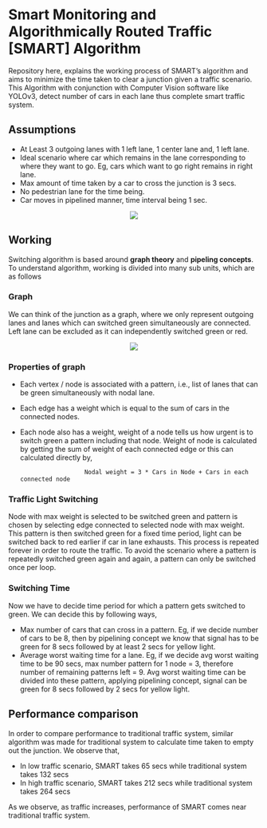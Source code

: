 # Smart Monitoring and Algorithmically Routed Traffic [SMART] Algorithm #

Repository here, explains the working process of SMART’s algorithm and aims to minimize the time taken to clear a junction given a traffic scenario.
This Algorithm with conjunction with Computer Vision software like YOLOv3, detect number of cars in each lane thus complete smart traffic system.


## Assumptions ##

- At Least 3 outgoing lanes with 1 left lane, 1 center lane and, 1 left lane.
- Ideal scenario where car which remains in the lane corresponding to where they want to go. Eg, cars which want to go right remains in right lane.
- Max amount of time taken by a car to cross the junction is 3 secs.
- No pedestrian lane for the time being.
- Car moves in pipelined manner, time interval being 1 sec.

<p align="center"> 
<img src="https://github.com/rahools/SmartTrafficAlgorithm/blob/master/img/pipelineEdit.jpg">
</p>


## Working ##

Switching algorithm is based around **graph theory** and **pipeling concepts**. To understand algorithm, working is divided into many sub units, which are as follows


### Graph ###

We can think of the junction as a graph, where we only represent outgoing lanes and lanes which can switched green simultaneously are connected. Left lane can be excluded as it can independently switched green or red.

<p align="center"> 
<img src="https://github.com/rahools/SmartTrafficAlgorithm/blob/master/img/graphEdit.jpg">
</p>


### Properties of graph ###

- Each vertex / node is associated with a pattern, i.e., list of lanes that can be green simultaneously with nodal lane. 
- Each edge has a weight which is equal to the sum of cars in the connected nodes.
- Each node also has a weight, weight of a node tells us how urgent is to switch green a pattern including that node. Weight of node is calculated by getting the sum of weight of each connected edge or this can calculated directly by,

                        Nodal weight = 3 * Cars in Node + Cars in each connected node 
                       
### Traffic Light Switching ###

Node with max weight is selected to be switched green and pattern is chosen by selecting edge connected to selected node with max weight. This pattern is then switched green for a fixed time period, light can be switched back to red earlier if car in lane exhausts. This process is repeated forever in order to route the traffic. To avoid the scenario where a pattern is repeatedly switched green again and again, a pattern can only be switched once per loop.


### Switching Time ###

Now we have to decide time period for which a pattern gets switched to green. We can decide this by following ways,

- Max number of cars that can cross in a pattern. Eg, if we decide number of cars to be 8, then by pipelining concept we know that signal has to be green for 8 secs followed by at least 2 secs for yellow light.
- Average worst waiting time for a lane. Eg, if we decide avg worst waiting time to be 90 secs, max number pattern for 1 node = 3, therefore number of remaining patterns left = 9. Avg worst waiting time can be divided into these pattern, applying pipelining concept, signal can be green for 8 secs followed by 2 secs for yellow light.


## Performance comparison ##

In order to compare performance to traditional traffic system, similar algorithm was made for traditional system to calculate time taken to empty out the junction. We observe that, 

- In low traffic scenario, SMART takes 65 secs while traditional system takes 132 secs
- In high traffic scenario, SMART takes 212 secs while traditional system takes 264 secs

As we observe, as traffic increases, performance of SMART comes near traditional traffic system.

